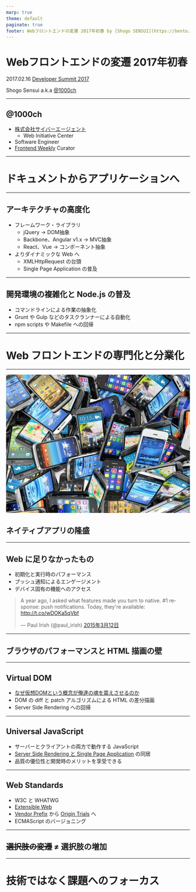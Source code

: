 ```yaml
---
marp: true
theme: default
paginate: true
footer: Webフロントエンドの変遷 2017年初春 by [Shogo SENSUI](https://bento.me/1000ch)
---
```


<!-- _class: invert -->

# Webフロントエンドの変遷 2017年初春

2017.02.16 [Developer Summit 2017](http://event.shoeisha.jp/devsumi/20170216/session/1270/)

Shogo Sensui a.k.a [@1000ch](http://twitter.com/1000ch)

---

## @1000ch

- [株式会社サイバーエージェント](https://www.cyberagent.co.jp/)
  - Web Initiative Center
- Software Engineer
- [Frontend Weekly](https://frontendweekly.tokyo/) Curator

---

# ドキュメントからアプリケーションへ

---

## アーキテクチャの高度化

- フレームワーク・ライブラリ
  - jQuery -> DOM抽象
  - Backbone、Angular v1.x -> MVC抽象
  - React、Vue -> コンポーネント抽象
- よりダイナミックな Web へ
  - XMLHttpRequest の台頭
  - Single Page Application の普及

---

## 開発環境の複雑化と Node.js の普及

- コマンドラインによる作業の抽象化
- Grunt や Gulp などのタスクランナーによる自動化
- npm scripts や Makefile への回帰

---

# Web フロントエンドの専門化と分業化

---

![bg brightness:0.5](./img/smartphone.jpg)

<!-- _class: invert -->

## ネイティブアプリの隆盛

---

## Web に足りなかったもの

- 初期化と実行時のパフォーマンス
- プッシュ通知によるエンゲージメント
- デバイス固有の機能へのアクセス

<blockquote class="twitter-tweet" data-lang="ja"><p lang="en" dir="ltr">A year ago, I asked what features made you turn to native. #1 response: push notifications. Today, they&#39;re available: <a href="http://t.co/wDOKa5qVbf">http://t.co/wDOKa5qVbf</a></p>&mdash; Paul Irish (@paul_irish) <a href="https://twitter.com/paul_irish/status/576089864514326528">2015年3月12日</a></blockquote>

---

## ブラウザのパフォーマンスと HTML 描画の壁

---

## Virtual DOM

- [なぜ仮想DOMという概念が俺達の魂を震えさせるのか](http://qiita.com/mizchi/items/4d25bc26def1719d52e6)
- DOM の diff と patch アルゴリズムによる HTML の差分描画
- Server Side Rendering への回帰

---

## Universal JavaScript

- サーバーとクライアントの両方で動作する JavaScript
- [Server Side Rendering と Single Page Application](https://havelog.ayumusato.com/develop/javascript/e675-spa_and_server_rendering_with_fluxible.html) の同居
- 品質の優位性と開発時のメリットを享受できる

---

## Web Standards

- W3C と WHATWG
- [Extensible Web](http://jxck.hatenablog.com/entry/extendthewebforward)
- [Vendor Prefix](https://developer.mozilla.org/ja/docs/Glossary/Vendor_Prefix) から [Origin Trials](https://blog.jxck.io/entries/2016-09-29/vender-prefix-to-origin-trials.html) へ
- ECMAScript のバージョニング

---

## <del>選択肢の変遷</del> ≠ 選択肢の増加

---

# 技術ではなく課題へのフォーカス
